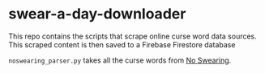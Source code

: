 # swear-a-day-downloader

This repo contains the scripts that scrape online curse word data sources. This scraped content is then saved to a Firebase Firestore database

`noswearing_parser.py` takes all the curse words from [No Swearing](http://noswearing.com/dictionary/).
